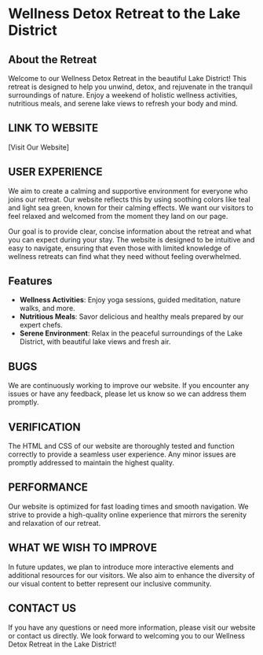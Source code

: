 # Wellness Detox Retreat to the Lake District

## About the Retreat
Welcome to our Wellness Detox Retreat in the beautiful Lake District! This retreat is designed to help you unwind, detox, and rejuvenate in the tranquil surroundings of nature. Enjoy a weekend of holistic wellness activities, nutritious meals, and serene lake views to refresh your body and mind.

## LINK TO WEBSITE
[Visit Our Website]

## USER EXPERIENCE
We aim to create a calming and supportive environment for everyone who joins our retreat. Our website reflects this by using soothing colors like teal and light sea green, known for their calming effects. We want our visitors to feel relaxed and welcomed from the moment they land on our page.

Our goal is to provide clear, concise information about the retreat and what you can expect during your stay. The website is designed to be intuitive and easy to navigate, ensuring that even those with limited knowledge of wellness retreats can find what they need without feeling overwhelmed.

## Features
- **Wellness Activities**: Enjoy yoga sessions, guided meditation, nature walks, and more.
- **Nutritious Meals**: Savor delicious and healthy meals prepared by our expert chefs.
- **Serene Environment**: Relax in the peaceful surroundings of the Lake District, with beautiful lake views and fresh air.

## BUGS
We are continuously working to improve our website. If you encounter any issues or have any feedback, please let us know so we can address them promptly.

## VERIFICATION
The HTML and CSS of our website are thoroughly tested and function correctly to provide a seamless user experience. Any minor issues are promptly addressed to maintain the highest quality.

## PERFORMANCE
Our website is optimized for fast loading times and smooth navigation. We strive to provide a high-quality online experience that mirrors the serenity and relaxation of our retreat.

## WHAT WE WISH TO IMPROVE
In future updates, we plan to introduce more interactive elements and additional resources for our visitors. We also aim to enhance the diversity of our visual content to better represent our inclusive community.

## CONTACT US
If you have any questions or need more information, please visit our website or contact us directly. We look forward to welcoming you to our Wellness Detox Retreat in the Lake District!
